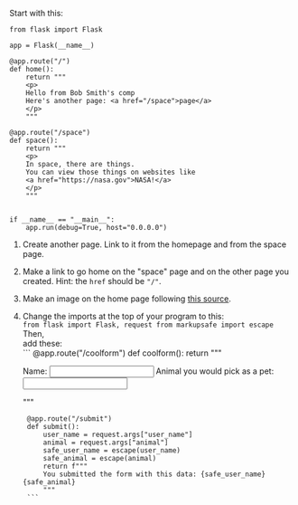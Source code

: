 Start with this:

```python3
from flask import Flask

app = Flask(__name__)

@app.route("/")
def home():
    return """
    <p>
    Hello from Bob Smith's comp
    Here's another page: <a href="/space">page</a>
    </p>
    """

@app.route("/space")
def space():
    return """
    <p>
    In space, there are things.
    You can view those things on websites like
    <a href="https://nasa.gov">NASA!</a>
    </p>
    """


if __name__ == "__main__":
    app.run(debug=True, host="0.0.0.0")
```


1. Create another page. Link to it from the homepage and from the space page.

2. Make a link to go home on the "space" page and on the other page you created. Hint: the `href` should be `"/"`.

3. Make an image on the home page following [this source](https://developer.mozilla.org/en-US/docs/Learn/HTML/Multimedia_and_embedding/Images_in_HTML).

4. Change the imports at the top of your program to this:  
       ```
       from flask import Flask, request
       from markupsafe import escape
       ```  
   Then,  
   add these:  
        ```
        @app.route("/coolform")
        def coolform():
            return """
            <form action="/submit" method="post">
              Name: 
              <input type="text" id="user_name" name="user_name" />
              Animal you would pick as a pet:
              <input type="text" id="animal" name="animal" />
            </form>
            """
        
        @app.route("/submit")
        def submit():
            user_name = request.args["user_name"]
            animal = request.args["animal"]
            safe_user_name = escape(user_name)
            safe_animal = escape(animal)
            return f"""
            You submitted the form with this data: {safe_user_name} {safe_animal}
            """
        ```
